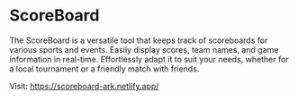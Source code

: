 # ScoreBoard
The ScoreBoard is a versatile tool that keeps track of scoreboards for various sports and events. Easily display scores, team names, and game information in real-time. Effortlessly adapt it to suit your needs, whether for a local tournament or a friendly match with friends.

Visit:
https://scoreboard-ark.netlify.app/
